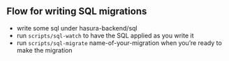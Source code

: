 ## Flow for writing SQL migrations

- write some sql under hasura-backend/sql
- run `scripts/sql-watch` to have the SQL applied as you write it
- run `scripts/sql-migrate` name-of-your-migration when you’re ready to make the migration

